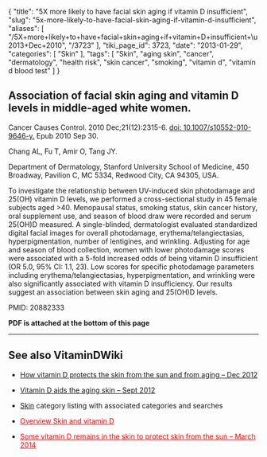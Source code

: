 {
    "title": "5X more likely to have facial skin aging if vitamin D insufficient",
    "slug": "5x-more-likely-to-have-facial-skin-aging-if-vitamin-d-insufficient",
    "aliases": [
        "/5X+more+likely+to+have+facial+skin+aging+if+vitamin+D+insufficient+\u2013+Dec+2010",
        "/3723"
    ],
    "tiki_page_id": 3723,
    "date": "2013-01-29",
    "categories": [
        "Skin"
    ],
    "tags": [
        "Skin",
        "aging skin",
        "cancer",
        "dermatology",
        "health risk",
        "skin cancer",
        "smoking",
        "vitamin d",
        "vitamin d blood test"
    ]
}


## Association of facial skin aging and vitamin D levels in middle-aged white women.

Cancer Causes Control. 2010 Dec;21(12):2315-6. [doi: 10.1007/s10552-010-9646-y.](https://doi.org/10.1007/s10552-010-9646-y.) Epub 2010 Sep 30.

Chang AL, Fu T, Amir O, Tang JY.

Department of Dermatology, Stanford University School of Medicine, 450 Broadway, Pavilion C, MC 5334, Redwood City, CA 94305, USA.

To investigate the relationship between UV-induced skin photodamage and 25(OH) vitamin D levels, we performed a cross-sectional study in 45 female subjects aged >40. Menopausal status, smoking status, skin cancer history, oral supplement use, and season of blood draw were recorded and serum 25(OH)D measured. A single-blinded, dermatologist evaluated standardized digital facial images for overall photodamage, erythema/telangiectasias, hyperpigmentation, number of lentigines, and wrinkling. Adjusting for age and season of blood collection, women with lower photodamage scores were associated with a 5-fold increased odds of being vitamin D insufficient (OR 5.0, 95% CI: 1.1, 23). Low scores for specific photodamage parameters including erythema/telangiectasias, hyperpigmentation, and wrinkling were also significantly associated with vitamin D insufficiency. Our results suggest an association between skin aging and 25(OH)D levels.

PMID: 20882333

 **PDF is attached at the bottom of this page** 

---

## See also VitaminDWiki

* [How vitamin D protects the skin from the sun and from aging – Dec 2012](/posts/how-vitamin-d-protects-the-skin-from-the-sun-and-from-aging)

* [Vitamin D aids the aging skin – Sept 2012](/posts/vitamin-d-aids-the-aging-skin)

* [Skin](/categories/skin) category listing with associated categories and searches

* <a href="/posts/overview-skin-and-vitamin-d" style="color: red; text-decoration: underline;" title="This post/category does not exist yet: Overview Skin and vitamin D">Overview Skin and vitamin D</a>

* <a href="/posts/some-vitamin-d-remains-in-the-skin-to-protect-skin-from-the-sun" style="color: red; text-decoration: underline;" title="This post/category does not exist yet: Some vitamin D remains in the skin to protect skin from the sun – March 2014">Some vitamin D remains in the skin to protect skin from the sun – March 2014</a>